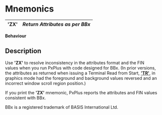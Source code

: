 # Mnemonics

**'ZX'** |  **_Return Attributes as per BBx_**  
---|---  
  
**Behaviour**

##  Description

Use **'ZX'** to resolve inconsistency in the attributes format and the FIN values when you run PxPlus with code designed for BBx. (In prior versions, the attributes as returned when issuing a Terminal Read from Start, **['TR'](tr.md)**, in graphics mode had the foreground and background values reversed and an incorrect window scroll region position.)

If you print the **'ZX'** mnemonic, PxPlus reports the attributes and FIN values consistent with BBx.

BBx is a registered trademark of BASIS International Ltd.
